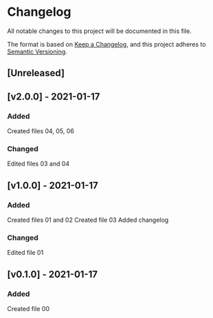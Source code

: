 # Changelog
All notable changes to this project will be documented in this file.

The format is based on [Keep a Changelog](https://keepachangelog.com/en/1.0.0/),
and this project adheres to [Semantic Versioning](https://semver.org/spec/v2.0.0.html).

## [Unreleased]

## [v2.0.0] - 2021-01-17
### Added
Created files 04, 05, 06
### Changed
Edited files 03 and 04

## [v1.0.0] - 2021-01-17
### Added
Created files 01 and 02
Created file 03
Added changelog
### Changed
Edited file 01

## [v0.1.0] - 2021-01-17
### Added 
Created file 00
